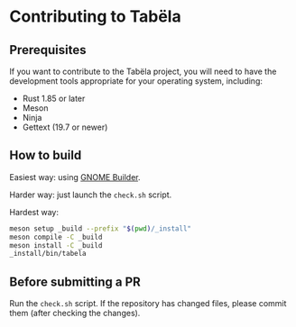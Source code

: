 # Contributing to Tabëla

## Prerequisites
If you want to contribute to the Tabëla project, you will need to have the
development tools appropriate for your operating system, including:

- Rust 1.85 or later
- Meson
- Ninja
- Gettext (19.7 or newer)

## How to build

Easiest way: using [GNOME Builder](https://flathub.org/apps/org.gnome.Builder).

Harder way: just launch the `check.sh` script.

Hardest way:
```bash
meson setup _build --prefix "$(pwd)/_install"
meson compile -C _build
meson install -C _build
_install/bin/tabela
```

## Before submitting a PR

Run the `check.sh` script. If the repository has changed files, please
commit them (after checking the changes).

